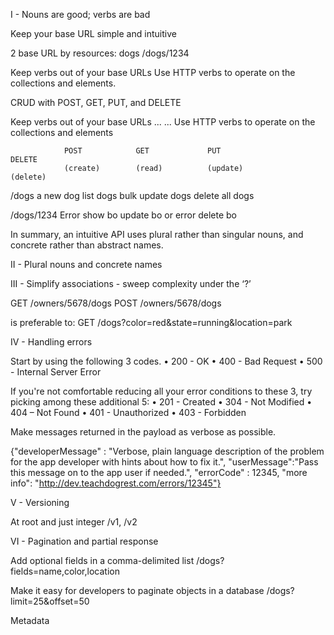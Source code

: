 I - Nouns are good; verbs are bad

Keep your base URL simple and intuitive

2 base URL by resources:
dogs /dogs/1234

Keep verbs out of your base URLs
Use HTTP verbs to operate on the collections and elements.

CRUD with POST, GET, PUT, and DELETE 

Keep verbs out of your base URLs ...
... Use HTTP verbs to operate on the collections and elements

				POST			GET				PUT						DELETE
				(create)		(read)			(update)				(delete)

/dogs			a new dog		list dogs		bulk update dogs		delete all dogs

/dogs/1234		Error			show bo			update bo or error		delete bo

In summary, an intuitive API uses plural rather than singular nouns, and concrete rather than abstract names.

II - Plural nouns and concrete names

III - Simplify associations - sweep complexity under the ‘?’

GET /owners/5678/dogs
POST /owners/5678/dogs

is preferable to:
GET /dogs?color=red&state=running&location=park

IV - Handling errors

Start by using the following 3 codes. 
• 200 - OK
• 400 - Bad Request
• 500 - Internal Server Error

If you're not comfortable reducing all your error conditions to these 3, 
try picking among these additional 5:
• 201 - Created
• 304 - Not Modified
• 404 – Not Found
• 401 - Unauthorized
• 403 - Forbidden

Make messages returned in the payload as verbose as possible.

{"developerMessage" : "Verbose, plain language description of
the problem for the app developer with hints about how to fix
it.", "userMessage":"Pass this message on to the app user if
needed.", "errorCode" : 12345, "more info":
"http://dev.teachdogrest.com/errors/12345"}

V - Versioning

At root and just integer /v1, /v2

VI - Pagination and partial response

Add optional fields in a comma-delimited list
/dogs?fields=name,color,location

Make it easy for developers to paginate objects in a database
/dogs?limit=25&offset=50 

Metadata

